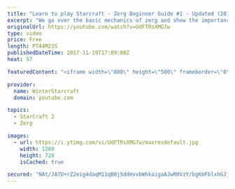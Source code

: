 ```yaml
---
title: "Learn to play Starcraft - Zerg Beginner Guide #1 - Updated (2017)"
excerpt: "We go over the basic mechanics of zerg and show the importance of understanding at least some of what your opponent is doing.  This guide is meant for players with an understanding of the objectives of starcraft but without any strong direction or gameplan, especially for each specific race! -- Watch"
originalUrl: https://youtube.com/watch?v=UdFTRsXMG7w
type: video
price: Free
length: PT44M23S
publishedDateTime: 2017-11-19T17:09:08Z
heat: 57

featuredContent: "<iframe width=\"800\" height=\"500\" frameborder=\"0\" src=\"https://www.youtube.com/embed/UdFTRsXMG7w\" allow=\"accelerometer; autoplay; encrypted-media; gyroscope; picture-in-picture\" allowfullscreen></iframe>"

provider:
  name: WinterStarcraft
  domain: youtube.com

topics:
  - StarCraft 2
  - Zerg

images:
  - url: https://i.ytimg.com/vi/UdFTRsXMG7w/maxresdefault.jpg
    width: 1280
    height: 720
    isCached: true

secured: "NAt/JA7D+rZ2eig4daqM11qB0j5ddHxvbWhkaigaAJwRHVzY/bgKmFblxhGJjw1rV94v4fKaE+UW3t89ErMTp0clG/3cqlHUxxP3kh/TFErIOJudlBTa/OKcxBPxf/6TEkNBvUa9CDM05P67lAy34axBvs+/7zGJujDS2aIvfsJiUmNzqLBkp5QBPW6jxwiyAFKo3mf4XSrshWl8PraMXSMbNvWFd+P71juaajqRtJ1ddSE55ySRqddCvmSOaio/WE2XRb+LtyZ0LPMeL35XkP0qSZhKAODqFjxrNl0ZlTubW3p5K0sqVL7BlpQ1/p7t0ApjWTxMZBvaKXMM64jiNd75GzPfDEBeokMvv/nVwoklpLoejwpQb5/wMu/vE5ZtMAlfZ5GuHsImzgxQ8mJqxPKyXzdCV3GKzL/mylyi5RuWfsKE+Qd3IqfX6k+JDuMt;5W3EhId3krh+E2fuZyr5pA=="
---
```


